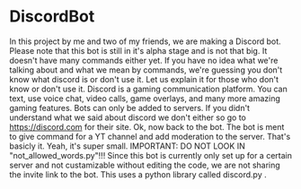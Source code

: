 # DiscordBot
In this project by me and two of my friends, we are making a Discord bot. Please note that this bot is still in it's alpha stage and is not that big. It doesn't have many commands either yet. If you have no idea what we're talking about and what we mean by commands, we're guessing you don't know what discord is or don't use it. Let us explain it for those who don't know or don't use it. Discord is a gaming communication platform. You can text, use voice chat, video calls, game overlays, and many more amazing gaming features. Bots can only be added to servers. If you didn't understand what we said about discord we don't either so go to https://discord.com for their site. Ok, now back to the bot. The bot is ment to give command for a YT channel and add moderation to the server. That's basicly it. Yeah, it's super small. IMPORTANT: DO NOT LOOK IN "not_allowed_words.py"!!! Since this bot is currently only set up for a certain server and not custamizable without editing the code, we are not sharing the invite link to the bot. This uses a python library called discord.py .
